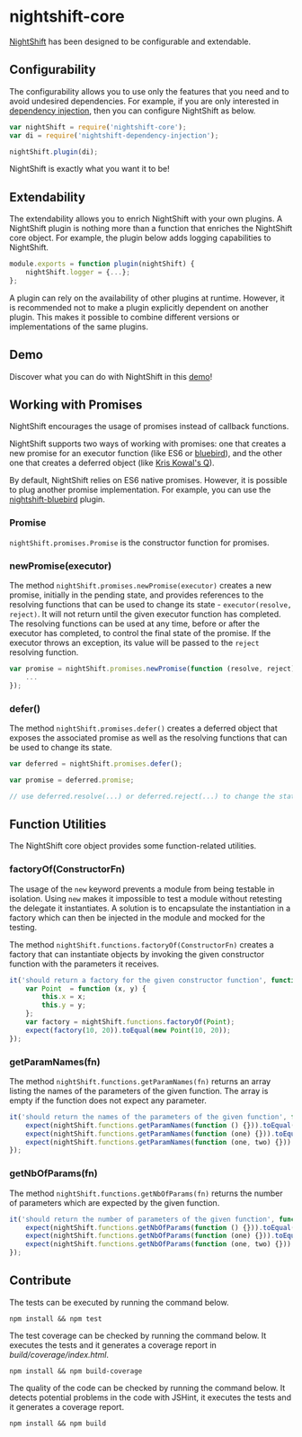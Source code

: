 # nightshift-core
[NightShift](https://github.com/nightshiftjs) has been designed to be configurable and extendable. 

## Configurability
The configurability allows you to use only the features that you need and to avoid undesired dependencies. For example, if you are only interested in [dependency injection](https://github.com/nightshiftjs/nightshift-dependency-injection), then you can configure NightShift as below.

```javascript
var nightShift = require('nightshift-core');
var di = require('nightshift-dependency-injection');

nightShift.plugin(di);
```

NightShift is exactly what you want it to be!

## Extendability
The extendability allows you to enrich NightShift with your own plugins. A NightShift plugin is nothing more than a function that enriches the NightShift core object. For example, the plugin below adds logging capabilities to NightShift.

```javascript
module.exports = function plugin(nightShift) {
    nightShift.logger = {...};    
};
```

A plugin can rely on the availability of other plugins at runtime. However, it is recommended not to make a plugin explicitly dependent on another plugin. This makes it possible to combine different versions or implementations of the same plugins.

## Demo
Discover what you can do with NightShift in this [demo](https://github.com/nightshiftjs/nightshift-demo)!

## Working with Promises
NightShift encourages the usage of promises instead of callback functions. 

NightShift supports two ways of working with promises: one that creates a new promise for an executor function (like ES6 or [bluebird](https://github.com/petkaantonov/bluebird)), and the other one that creates a deferred object (like [Kris Kowal's Q](https://github.com/kriskowal/q)).
 
By default, NightShift relies on ES6 native promises. However, it is possible to plug another promise implementation. For example, you can use the [nightshift-bluebird](https://github.com/nightshiftjs/nightshift-bluebird) plugin.

### Promise
`nightShift.promises.Promise` is the constructor function for promises. 

### newPromise(executor)
The method `nightShift.promises.newPromise(executor)` creates a new promise, initially in the pending state, and provides references to the resolving functions that can be used to change its state - `executor(resolve, reject)`. It will not return until the given executor function has completed. The resolving functions can be used at any time, before or after the executor has completed, to control the final state of the promise. If the executor throws an exception, its value will be passed to the `reject` resolving function.

```javascript
var promise = nightShift.promises.newPromise(function (resolve, reject) { 
    ... 
});
```

### defer()
The method `nightShift.promises.defer()` creates a deferred object that exposes the associated promise as well as the resolving functions that can be used to change its state.

```javascript
var deferred = nightShift.promises.defer();

var promise = deferred.promise;

// use deferred.resolve(...) or deferred.reject(...) to change the state of the promise
```

## Function Utilities
The NightShift core object provides some function-related utilities.

### factoryOf(ConstructorFn)
The usage of the `new` keyword prevents a module from being testable in isolation. Using `new` makes it impossible to test a module without retesting the delegate it instantiates. A solution is to encapsulate the instantiation in a factory which can then be injected in the module and mocked for the testing.

The method `nightShift.functions.factoryOf(ConstructorFn)` creates a factory that can instantiate objects by invoking the given constructor function with the parameters it receives.

```javascript
it('should return a factory for the given constructor function', function () {
    var Point  = function (x, y) {
        this.x = x;
        this.y = y;
    };
    var factory = nightShift.functions.factoryOf(Point);
    expect(factory(10, 20)).toEqual(new Point(10, 20));
});
```

### getParamNames(fn)
The method `nightShift.functions.getParamNames(fn)` returns an array listing the names of the parameters of the given function. The array is empty if the function does not expect any parameter.

```javascript
it('should return the names of the parameters of the given function', function () {
    expect(nightShift.functions.getParamNames(function () {})).toEqual([]);
    expect(nightShift.functions.getParamNames(function (one) {})).toEqual(['one']);
    expect(nightShift.functions.getParamNames(function (one, two) {})).toEqual(['one', 'two']);
});
```

### getNbOfParams(fn)
The method `nightShift.functions.getNbOfParams(fn)` returns the number of parameters which are expected by the given function.

```javascript
it('should return the number of parameters of the given function', function () {
    expect(nightShift.functions.getNbOfParams(function () {})).toEqual(0);
    expect(nightShift.functions.getNbOfParams(function (one) {})).toEqual(1);
    expect(nightShift.functions.getNbOfParams(function (one, two) {})).toEqual(2);
});
```

## Contribute
The tests can be executed by running the command below.
```
npm install && npm test
```

The test coverage can be checked by running the command below. It executes the tests and it generates a coverage report in _build/coverage/index.html_.
```
npm install && npm build-coverage
```

The quality of the code can be checked by running the command below. It detects potential problems in the code with JSHint, it executes the tests and it generates a coverage report. 
```
npm install && npm build
```